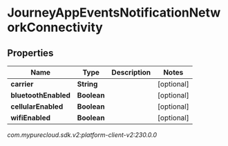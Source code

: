 # JourneyAppEventsNotificationNetworkConnectivity


## Properties

| Name | Type | Description | Notes |
| ------------ | ------------- | ------------- | ------------- |
| **carrier** | **String** |  |  [optional] |
| **bluetoothEnabled** | **Boolean** |  |  [optional] |
| **cellularEnabled** | **Boolean** |  |  [optional] |
| **wifiEnabled** | **Boolean** |  |  [optional] |




_com.mypurecloud.sdk.v2:platform-client-v2:230.0.0_
